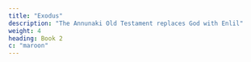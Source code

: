 ```yaml
---
title: "Exodus"
description: "The Annunaki Old Testament replaces God with Enlil"
weight: 4
heading: Book 2
c: "maroon"
---
```

